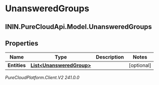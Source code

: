 # UnansweredGroups

## ININ.PureCloudApi.Model.UnansweredGroups

## Properties

|Name | Type | Description | Notes|
|------------ | ------------- | ------------- | -------------|
| **Entities** | [**List&lt;UnansweredGroup&gt;**](UnansweredGroup) |  | [optional] |



_PureCloudPlatform.Client.V2 241.0.0_
